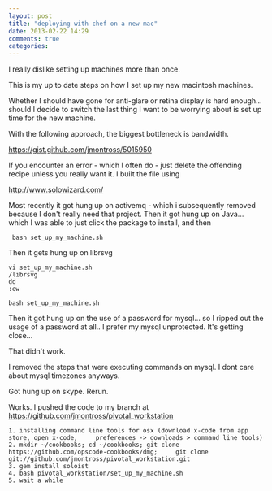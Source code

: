 ```yaml
---
layout: post
title: "deploying with chef on a new mac"
date: 2013-02-22 14:29
comments: true
categories:
---
```


I really dislike setting up machines more than once.

This is my up to date steps on how I set up my new macintosh machines.

Whether I should have gone for anti-glare or retina display is hard enough... should I decide to switch the last thing I want to be worrying about is set up time for the new machine.

With the following approach, the biggest bottleneck is bandwidth.

https://gist.github.com/jmontross/5015950

If you encounter an error - which I often do - just delete the offending recipe unless you really want it.  I built the file using

http://www.solowizard.com/

Most recently it got hung up on activemq - which i subsequently removed because I don't really need that project.  Then it got hung up on Java... which I was able to just click the package to install, and then

     bash set_up_my_machine.sh

Then it gets hung up on librsvg

    vi set_up_my_machine.sh
    /librsvg
    dd
    :ew

    bash set_up_my_machine.sh


Then it got hung up on the use of a password for mysql... so I ripped out the usage of a password at all.. I prefer my mysql unprotected.  It's getting close...

That didn't work.

I removed the steps that were executing commands on mysql.  I dont care about mysql timezones anyways.

Got hung up on skype. Rerun.

Works. I pushed the code to my branch at https://github.com/jmontross/pivotal_workstation


    1. installing command line tools for osx (download x-code from app store, open x-code,     preferences -> downloads > command line tools)
    2. mkdir ~/cookbooks; cd ~/cookbooks; git clone https://github.com/opscode-cookbooks/dmg;     git clone git://github.com/jmontross/pivotal_workstation.git
    3. gem install soloist
    4. bash pivotal_workstation/set_up_my_machine.sh
    5. wait a while




